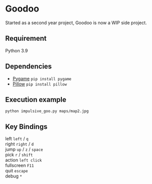 # Goodoo

Started as a second year project, Goodoo is now a WIP side project.

## Requirement

Python 3.9

## Dependencies

- [Pygame](https://pypi.org/project/pygame/) ```pip install pygame```
- [Pillow](https://pythonexamples.org/python-pillow-read-image/) ```pip install pillow```

## Execution example

```
python impulsive_goo.py maps/map2.jpg
```

## Key Bindings

left  ```left``` / ```q```<br/>
right ```right``` / ```d```<br/>
jump ```up``` / ```z``` / ```space```<br/>
pick ```r``` / ```shift```<br/>
action ```left click```<br/>
fullscreen ```F11```<br/>
quit ```escape```<br/>
debug ```*```<br/>
